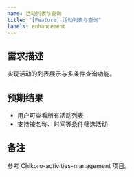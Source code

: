 ```yaml
---
name: 活动列表与查询
title: "[Feature] 活动列表与查询"
labels: enhancement
---
```


## 需求描述
实现活动的列表展示与多条件查询功能。

## 预期结果
- 用户可查看所有活动列表
- 支持按名称、时间等条件筛选活动

## 备注
参考 Chikoro-activities-management 项目。
